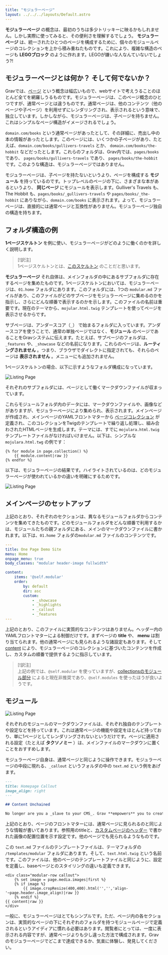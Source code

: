 ```yaml
---
title: "モジュラーページ"
layout: ../../../layouts/Default.astro
---
```


**モジュラーページ** の概念は、最初のうちは多少トリッキーに映るかもしれません。しかし実際に使ってみると、その便利さを理解するでしょう。 **モジュラーページ** は、統一されたひとつのページを構成するために、個々のモジュールページのコレクションを上から積み重ねたものです。これにより、複雑な構造のページも **LEGOブロック** のように作れます。LEGOが嫌いな人なんていないでしょう?!

<h2 id="what-are-modular-pages-and-what-are-they-not">モジュラーページとは何か？ そして何でないか？</h2>

Gravでは、[ページ](../01.content-pages) という概念は幅広いもので、webサイトで考えうることのほとんど全てを網羅しうるものです。モジュラーページは、このページ概念のひとつですが、通常ページとは違うものです。通常ページは、他のコンテンツ（他のページや子ページ）を利用せずにレンダリングされ、表示されるという意味で、独立しています。しかしながら、モジュラーページは、子ページを持ちません。これはシンプルなページ構造がイメージされるでしょう。

`domain.com/books` という通常ページがあったとして、その詳細に、売出し中の本の情報があったとします。このページには、いくつかの子ページがあり、たとえば、`domain.com/books/gullivers-travels` とか、 `domain.com/books/the-hobbit` などだったとします。これらのフォルダは、Grav内では、`pages/books` であり、 `pages/books/gullivers-travels` であり、 `pages/books/the-hobbit` です。このような構造は、モジュラーページではありません。

モジュラーページは、子ページを持たないというより、ページを構成する **モジュール** を持っているのです。トップレベルのページの下に、さまざまな本があるというより、 **同じページ** にモジュールを表示します。Gulliver's Travels も、The Hobbit も、`pages/books/_gullivers-travels` や `pages/books/_the-hobbit` にありながら、`domain.com/books` に表示されます。よって、モジュラーページは、直接的には通常ページと互換性がありません。モジュラーページ独自の構造を持ちます。

<h2 id="example-folder-structure">フォルダ構造の例</h2>

**1ページスケルトン** を例に使い、モジュラーページがどのように働くのかを詳しく説明します。

> [!訳注]  
> 1ページスケルトンとは、[このスケルトン](https://github.com/getgrav/grav-skeleton-onepage-site) のことだと思います。

**モジュラーページ** それ自体は、メインフォルダの中にあるサブフォルダに存在するページを集めたものです。1ページスケルトンにおいては、モジュラーページは、`01.home` フォルダにあります。このフォルダには、1つの `modular.md` ファイルがあり、このファイルがどのサブページをモジュラーページに集めるのかを指示し、さらにどんな順番で表示するのかを示します。このファイルの名前は重要です。現在のテーマから、`mojular.html.twig` テンプレートを使ってページを表示させるからです。

サブページは、アンダースコア（`_`） で始まるフォルダに入っています。アンダースコアを使うことで、通常の単独ページではなく、**モジュール** のページであることをGravシステムに伝えます。たとえば、サブページのフォルダは、`_features` や、`_showcase` などの名前になります。これらのページは、**ルーティングされません** 。つまり、ブラウザでダイレクトに指定されても、それらのページは **表示されません** 。メニューにも追加されません。

1ページスケルトンの場合、以下に示すようなフォルダ構成になっています。

![Listing Page](modular-explainer-2.jpg)

それぞれのサブフォルダには、ページとして働くマークダウンファイルが収まっています。

これらモジュールフォルダ内のデータには、マークダウンファイルや、画像などがありますが、モジュラーページにより集められ、表示されます。メインページが作成され、メインページのYAMLフロントマターから [ページコレクション](../03/collections/) が定義され、このコレクションをTwigのテンプレートで繰り返し処理し、組み合わされたHTMLページを生成します。テーマには、すでに `mojulara.html.twig` テンプレートファイルがなければいけません。以下は、シンプルな `mojulara.html.twg` の例です：

```twig
{% for module in page.collection() %}
    {{ module.content|raw }}
{% endfor %}
```

以下は、モジュラーページの結果です。ハイライトされているのは、どのモジュラーページが使われているかの違いを明確にするためです。

![Listing Page](modular-explainer-1.jpg)

<h2 id="setting-up-the-primary-page">メインページのセットアップ</h2>

上記のとおり、それぞれのセクションは、異なるモジュールフォルダからコンテンツを集めてきたものです。どのモジュールフォルダをどんな順番で利用するかは、モジュールたちの親フォルダにある、メインのマークダウンファイルに書かれます。以下は、`01.home` フォルダの`modular.md` ファイルのコンテンツです。

```yaml
---
title: One Page Demo Site
menu: Home
onpage_menu: true
body_classes: "modular header-image fullwidth"

content:
    items: '@self.modular'
    order:
        by: default
        dir: asc
        custom:
            - _showcase
            - _highlights
            - _callout
            - _features
---
```

上記のとおり、このファイルに実質的なコンテンツはありません。ヘッダー内のYAMLフロントマターによる制御だけです。まずページの **title** や、 **menu** は割り当てられます。他の通常ページにも見られるような諸設定もあります。そして [content](../03.collections/#ordering-options) により、モジュラーページのコレクションに基づいたコンテンツを作成し、カスタムの順番で提供するように指示しています。

> [!訳注]  
> 上記の例では、`@self.modular` を使っていますが、[collectionsのモジュール部分](../03.collections/#atself-modules-modules-of-the-current-page) によると現在非推奨であり、`@self.modules` を使ったほうが良いようです。

<h2 id="modules">モジュール</h2>

![Listing Page](modular-explainer-3.jpg)

それぞれのモジュールのマークダウンファイルは、それぞれ独自のテンプレートや設定などを持っています。これは通常ページの機能や設定をほとんど持っており、単に1ページとしてレンダリングされないというだけです。ページに適用される設定（たとえば **タクソノミー** ）は、メインファイルのマークダウンに置くことをおすすめします。

モジュラーページ自身は、通常ページと同じように操作できます。モジュラーページの中段に現れる、`_callout` というフォルダの中の `text.md` という例をあげます。

```markdown
---
title: Homepage Callout
image_align: right
---

## Content Unchained

No longer are you a _slave to your CMS_. Grav **empowers** you to create anything from a [simple one-page site](#), a [beautiful blog](#), a powerful and feature-rich [product site](#), or pretty much anything you can dream up!
```

上記のとおり、ページのフロントマターには、通常ページに見られるのと同じような情報が書いてあります。参照用のtitleと、[カスタムページのヘッダー](../02.headers/#custom-page-headers) で書かれた画像の配置位置を示す設定です。他のページでも見られるようなものです。

この `text.md` ファイルのテンプレートファイルは、テーマフォルダの `/templates/modular` フォルダにあります。そして、`text.html.twig` という名前です。このファイルは、他のページのテンプレートファイルと同じように、設定を定義し、baseページとのスタイリングの違いも定義できます。

```twig
<div class="modular-row callout">
    {% set image = page.media.images|first %}
    {% if image %}
        {{ image.cropResize(400,400).html('','','align-'~page.header.image_align)|raw }}
    {% endif %}
{{ content|raw }}
</div>
```

一般に、モジュラーページはとてもシンプルです。ただ、ページ内の各セクションは、実質的なページの下にそれぞれのフォルダを持つモジュールページで定義されるというアイディアに慣れる必要はあります。閲覧者にとっては、一度に表示される内容ですが、通常ページよりも少し違った方法で構成されます。Gravのモジュラーページでどこまで達成できるか、気楽に体験し、発見してください。

